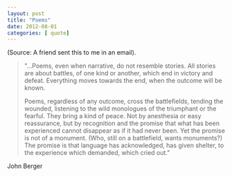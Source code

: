 ```yaml
---
layout: post
title: "Poems"
date: 2012-08-01
categories: [ quote]
---
```

(Source: A friend sent this to me in an email).

> "...Poems, even when narrative, do not resemble stories. All stories are about battles, of one kind or another, which end in victory and defeat. Everything moves towards the end, when the outcome will be known.
> 
> Poems, regardless of any outcome, cross the battlefields, tending the wounded, listening to the wild monologues of the triumphant or the fearful. They bring a kind of peace. Not by anesthesia or easy reassurance, but by recognition and the promise that what has been experienced cannot disappear as if it had never been. Yet the promise is not of a monument. (Who, still on a battlefield, wants monuments?) The promise is that language has acknowledged, has given shelter, to the experience which demanded, which cried out."

John Berger
